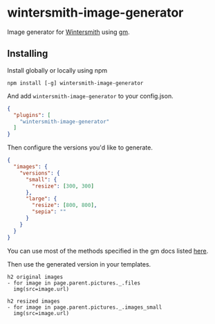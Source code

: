 wintersmith-image-generator
==================

Image generator for [Wintersmith](https://github.com/jnordberg/wintersmith)
using [gm](https://www.npmjs.com/package/gm).

## Installing

Install globally or locally using npm

```
npm install [-g] wintersmith-image-generator
```

And add `wintersmith-image-generator` to your config.json.

```json
{
  "plugins": [
    "wintersmith-image-generator"
  ]
}
```

Then configure the versions you'd like to generate.

```json
{
  "images": {
    "versions": {
      "small": {
        "resize": [300, 300]
      },
      "large": {
        "resize": [800, 800],
        "sepia": ""
      }
    }
  }
}
```

You can use most of the methods specified in the gm docs listed [here](http://aheckmann.github.io/gm/docs.html).

Then use the generated version in your templates.

```jade
h2 original images
- for image in page.parent.pictures._.files
  img(src=image.url)

h2 resized images
- for image in page.parent.pictures._.images_small
  img(src=image.url)
````
